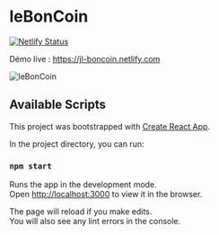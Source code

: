 # leBonCoin

[![Netlify Status](https://api.netlify.com/api/v1/badges/919e7d7d-69c8-494e-b0fc-027bd43ab0c2/deploy-status)](https://app.netlify.com/sites/jl-boncoin/deploys)

Démo live : https://jl-boncoin.netlify.com

![leBonCoin](https://user-images.githubusercontent.com/31165759/79019394-8b33b300-7b76-11ea-8fa1-7d8bf2bcf6da.png)

## Available Scripts

This project was bootstrapped with [Create React App](https://github.com/facebook/create-react-app).

In the project directory, you can run:

### `npm start`

Runs the app in the development mode.<br />
Open [http://localhost:3000](http://localhost:3000) to view it in the browser.

The page will reload if you make edits.<br />
You will also see any lint errors in the console.
